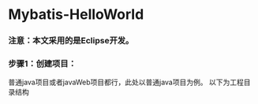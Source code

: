 # Mybatis-HelloWorld
### 注意：本文采用的是Eclipse开发。
### 步骤1：创建项目：
普通java项目或者javaWeb项目都行，此处以普通java项目为例。
以下为工程目录结构
